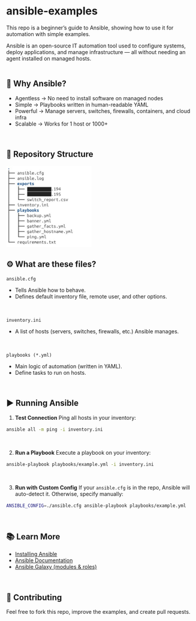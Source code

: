 # ansible-examples

This repo is a beginner’s guide to Ansible, showing how to use it for automation with simple examples.

Ansible is an open-source IT automation tool used to configure systems, deploy applications, and manage infrastructure — all without needing an agent installed on managed hosts.
<br>
<br>

## 🌟 Why Ansible?
- Agentless  →   No need to install software on managed nodes  
- Simple     →   Playbooks written in human-readable YAML  
- Powerful   →   Manage servers, switches, firewalls, containers, and cloud infra  
- Scalable   →   Works for 1 host or 1000+  
<br>

## 📂 Repository Structure

<img src="https://github.com/isuruadhi/ansible-examples/blob/main/Repository_Structure.png" width="45%"/>

<br>

## ⚙️ What are these files?

`ansible.cfg`
- Tells Ansible how to behave.
- Defines default inventory file, remote user, and other options.
<br>

`inventory.ini`
- A list of hosts (servers, switches, firewalls, etc.) Ansible manages.
<br>

`playbooks (*.yml)`
- Main logic of automation (written in YAML).
- Define tasks to run on hosts.
<br>

## ▶️ Running Ansible
1. **Test Connection**
Ping all hosts in your inventory:
```bash
ansible all -m ping -i inventory.ini
```
<br>

2. **Run a Playbook**
Execute a playbook on your inventory:
```bash
ansible-playbook playbooks/example.yml -i inventory.ini
```
<br>

3. **Run with Custom Config**
If your `ansible.cfg` is in the repo, Ansible will auto-detect it.
Otherwise, specify manually:
```bash
ANSIBLE_CONFIG=./ansible.cfg ansible-playbook playbooks/example.yml
```
<br>

## 📚 Learn More
- [Installing Ansible](https://docs.ansible.com/ansible/latest/installation_guide/intro_installation.html)
- [Ansible Documentation](https://docs.ansible.com/)
- [Ansible Galaxy (modules & roles)](https://galaxy.ansible.com/)
<br>

## 🤝 Contributing
Feel free to fork this repo, improve the examples, and create pull requests.  

